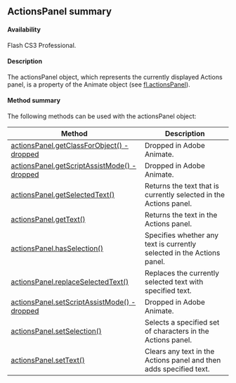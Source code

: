 ## ActionsPanel summary

#### Availability

Flash CS3 Professional.

#### Description

The actionsPanel object, which represents the currently displayed Actions panel, is a property of the Animate object (see [fl.actionsPanel](../flash_object_(fl)/fl.md)).

#### Method summary

The following methods can be used with the actionsPanel object:

| **Method** | **Description** |
| --- | --- |
| [actionsPanel.getClassForObject() - dropped](../actionsPanel_object/actionsPanel.md) | Dropped in Adobe Animate. |
| [actionsPanel.getScriptAssistMode() - dropped](../actionsPanel_object/actionsPane1.md) | Dropped in Adobe Animate. |
| [actionsPanel.getSelectedText()](../actionsPanel_object/actionsPane2.md) | Returns the text that is currently selected in the Actions panel. |
| [actionsPanel.getText()](../actionsPanel_object/actionsPane3.md) | Returns the text in the Actions panel. |
| [actionsPanel.hasSelection()](../actionsPanel_object/actionsPane4.md) | Specifies whether any text is currently selected in the Actions panel. |
| [actionsPanel.replaceSelectedText()](../actionsPanel_object/actionsPane5.md) | Replaces the currently selected text with specified text. |
| [actionsPanel.setScriptAssistMode() - dropped](../actionsPanel_object/actionsPane6.md) | Dropped in Adobe Animate. |
| [actionsPanel.setSelection()](../actionsPanel_object/actionsPane7.md) | Selects a specified set of characters in the Actions panel. |
| [actionsPanel.setText()](../actionsPanel_object/actionsPane8.md) | Clears any text in the Actions panel and then adds specified text. |
